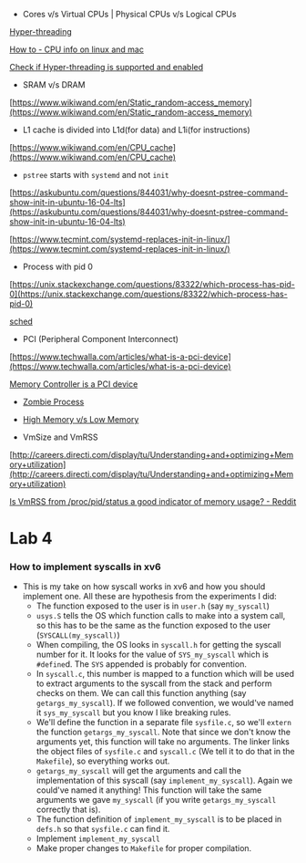 - Cores v/s Virtual CPUs | Physical CPUs v/s Logical CPUs

[Hyper-threading](https://www.wikiwand.com/en/Hyper-threading)

[How to - CPU info on linux and mac](http://www.noktec.be/archives/1325)

[Check if Hyper-threading is supported and enabled](https://unix.stackexchange.com/questions/33450/checking-if-hyperthreading-is-enabled-or-not)

- SRAM v/s DRAM

[https://www.wikiwand.com/en/Static_random-access_memory](https://www.wikiwand.com/en/Static_random-access_memory)

- L1 cache is divided into L1d(for data) and L1i(for instructions)

[https://www.wikiwand.com/en/CPU_cache](https://www.wikiwand.com/en/CPU_cache)

- `pstree` starts with `systemd` and not `init`

[https://askubuntu.com/questions/844031/why-doesnt-pstree-command-show-init-in-ubuntu-16-04-lts](https://askubuntu.com/questions/844031/why-doesnt-pstree-command-show-init-in-ubuntu-16-04-lts)

[https://www.tecmint.com/systemd-replaces-init-in-linux/](https://www.tecmint.com/systemd-replaces-init-in-linux/)

- Process with pid 0

[https://unix.stackexchange.com/questions/83322/which-process-has-pid-0](https://unix.stackexchange.com/questions/83322/which-process-has-pid-0)

[sched](http://man7.org/linux/man-pages/man7/sched.7.html)

- PCI (Peripheral Component Interconnect)

[https://www.techwalla.com/articles/what-is-a-pci-device](https://www.techwalla.com/articles/what-is-a-pci-device)

[Memory Controller is a PCI device](https://www.wikiwand.com/en/Memory_controller)

- [Zombie Process](https://www.wikiwand.com/en/Zombie_process)

- [High Memory v/s Low Memory](https://unix.stackexchange.com/questions/4929/what-are-high-memory-and-low-memory-on-linux)

- VmSize and VmRSS

[http://careers.directi.com/display/tu/Understanding+and+optimizing+Memory+utilization](http://careers.directi.com/display/tu/Understanding+and+optimizing+Memory+utilization)

[Is VmRSS from /proc/pid/status a good indicator of memory usage? - Reddit](https://www.reddit.com/r/linux/comments/1xmsrv/is_vmrss_from_procpidstatus_a_good_indicator_of/)


# Lab 4

### How to implement syscalls in xv6

- This is my take on how syscall works in xv6 and how you should implement one. All these are hypothesis from the experiments I did:
  - The function exposed to the user is in `user.h` (say `my_syscall`)
  - `usys.S` tells the OS which function calls to make into a system call, so this has to be the same as the function exposed to the user (`SYSCALL(my_syscall)`)
  - When compiling, the OS looks in `syscall.h` for getting the syscall number for it. It looks for the value of `SYS_my_syscall` which is `#define`d. The `SYS` appended is probably for convention.
  - In `syscall.c`, this number is mapped to a function which will be used to extract arguments to the syscall from the stack and perform checks on them. We can call this function anything (say `getargs_my_syscall`). If we followed convention, we would've named it `sys_my_syscall` but you know I like breaking rules.
  - We'll define the function in a separate file `sysfile.c`, so we'll `extern` the function `getargs_my_syscall`. Note that since we don't know the arguments yet, this function will take no arguments. The linker links the object files of `sysfile.c` and `syscall.c` (We tell it to do that in the `Makefile`), so everything works out.
  - `getargs_my_syscall` will get the arguments and call the implementation of this syscall (say `implement_my_syscall`). Again we could've named it anything! This function will take the same arguments we gave `my_syscall` (if you write `getargs_my_syscall` correctly that is).
  - The function definition of `implement_my_syscall` is to be placed in `defs.h` so that `sysfile.c` can find it.
  - Implement `implement_my_syscall`
  - Make proper changes to `Makefile` for proper compilation.
